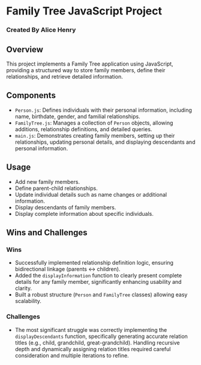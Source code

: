 # Family Tree JavaScript Project
### Created By Alice Henry

## Overview
This project implements a Family Tree application using JavaScript, providing a structured way to store family members, define their relationships, and retrieve detailed information.

## Components
- `Person.js`: Defines individuals with their personal information, including name, birthdate, gender, and familial relationships.
- `FamilyTree.js`: Manages a collection of `Person` objects, allowing additions, relationship definitions, and detailed queries.
- `main.js`: Demonstrates creating family members, setting up their relationships, updating personal details, and displaying descendants and personal information.

## Usage
- Add new family members.
- Define parent-child relationships.
- Update individual details such as name changes or additional information.
- Display descendants of family members.
- Display complete information about specific individuals.

## Wins and Challenges
### Wins
- Successfully implemented relationship definition logic, ensuring bidirectional linkage (parents ↔ children).
- Added the `displayInformation` function to clearly present complete details for any family member, significantly enhancing usability and clarity.
- Built a robust structure (`Person` and `FamilyTree` classes) allowing easy scalability.

### Challenges
- The most significant struggle was correctly implementing the `displayDescendants` function, specifically generating accurate relation titles (e.g., child, grandchild, great-grandchild). Handling recursive depth and dynamically assigning relation titles required careful consideration and multiple iterations to refine.
